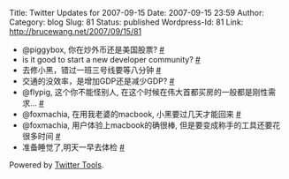 Title: Twitter Updates for 2007-09-15
Date: 2007-09-15 23:59
Author:  
Category: blog
Slug: 81
Status: published
Wordpress-Id: 81
Link: http://brucewang.net/2007/09/15/81

-   @piggybox, 你在炒外币还是美国股票?
    [\#](http://twitter.com/number5/statuses/269751412)
-   is it good to start a new developer community?
    [\#](http://twitter.com/number5/statuses/269753792)
-   去修小黑，错过一班三号线要等八分钟
    [\#](http://twitter.com/number5/statuses/270044852)
-   交通的没效率，是增加GDP还是减少GDP?
    [\#](http://twitter.com/number5/statuses/270125322)
-   @flypig, 这个你不能怪别人,
    在这个时候在伟大首都买房的一般都是刚性需求...
    [\#](http://twitter.com/number5/statuses/270692242)
-   @foxmachia, 在用我老婆的macbook, 小黑要过几天才能回来
    [\#](http://twitter.com/number5/statuses/270699782)
-   @foxmachia, 用户体验上macbook的确很棒,
    但是要变成称手的工具还要花很多时间
    [\#](http://twitter.com/number5/statuses/270723022)
-   准备睡觉了,明天一早去体检
    [\#](http://twitter.com/number5/statuses/270738832)

Powered by [Twitter Tools](http://alexking.org/projects/wordpress).
